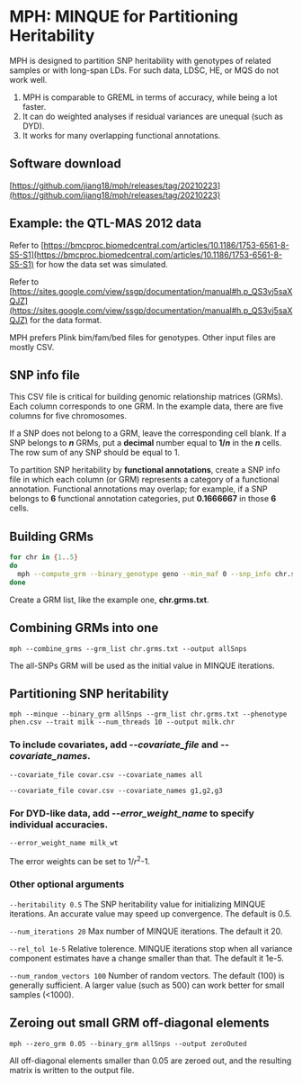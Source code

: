 # MPH: MINQUE for Partitioning Heritability
MPH is designed to partition SNP heritability with genotypes of related samples or with long-span LDs. For such data, LDSC, HE, or MQS do not work well.
1. MPH is comparable to GREML in terms of accuracy, while being a lot faster.
2. It can do weighted analyses if residual variances are unequal (such as DYD).
3. It works for many overlapping functional annotations.

## Software download
[https://github.com/jiang18/mph/releases/tag/20210223](https://github.com/jiang18/mph/releases/tag/20210223)

## Example: the QTL-MAS 2012 data
Refer to [https://bmcproc.biomedcentral.com/articles/10.1186/1753-6561-8-S5-S1](https://bmcproc.biomedcentral.com/articles/10.1186/1753-6561-8-S5-S1) for how the data set was simulated.

Refer to [https://sites.google.com/view/ssgp/documentation/manual#h.p_QS3vj5saXQJZ](https://sites.google.com/view/ssgp/documentation/manual#h.p_QS3vj5saXQJZ) for the data format.

MPH prefers Plink bim/fam/bed files for genotypes. Other input files are mostly CSV.

## SNP info file
This CSV file is critical for building genomic relationship matrices (GRMs). Each column corresponds to one GRM. In the example data, there are five columns for five chromosomes.

If a SNP does not belong to a GRM, leave the corresponding cell blank. If a SNP belongs to ***n*** GRMs, put a **decimal** number equal to **1/*n*** in the ***n*** cells. The row sum of any SNP should be equal to 1.

To partition SNP heritability by **functional annotations**, create a SNP info file in which each column (or GRM) represents a category of a functional annotation. Functional annotations may overlap; for example, if a SNP belongs to **6** functional annotation categories, put **0.1666667** in those **6** cells.

## Building GRMs
```sh
for chr in {1..5}
do
  mph --compute_grm --binary_genotype geno --min_maf 0 --snp_info chr.snp_info.csv --snp_weight $chr --num_threads 10 --out $chr
done
```
Create a GRM list, like the example one, **chr.grms.txt**.

## Combining GRMs into one
```
mph --combine_grms --grm_list chr.grms.txt --output allSnps
```
The all-SNPs GRM will be used as the initial value in MINQUE iterations.

## Partitioning SNP heritability
```
mph --minque --binary_grm allSnps --grm_list chr.grms.txt --phenotype phen.csv --trait milk --num_threads 10 --output milk.chr
```

### To include covariates, add *--covariate_file* and *--covariate_names*.
```
--covariate_file covar.csv --covariate_names all
```
```
--covariate_file covar.csv --covariate_names g1,g2,g3
```

### For DYD-like data, add *--error_weight_name* to specify individual accuracies.
```
--error_weight_name milk_wt
```
The error weights can be set to 1/*r*<sup>2</sup>-1.

### Other optional arguments
```--heritability 0.5```
The SNP heritability value for initializing MINQUE iterations. An accurate value may speed up convergence. The default is 0.5.

```--num_iterations 20```
Max number of MINQUE iterations. The default it 20.

```--rel_tol 1e-5```
Relative tolerence. MINQUE iterations stop when all variance component estimates have a change smaller than that. The default it 1e-5.

```--num_random_vectors 100```
Number of random vectors. The default (100) is generally sufficient. A larger value (such as 500) can work better for small samples (<1000).

## Zeroing out small GRM off-diagonal elements
```
mph --zero_grm 0.05 --binary_grm allSnps --output zeroOuted
```
All off-diagonal elements smaller than 0.05 are zeroed out, and the resulting matrix is written to the output file.
